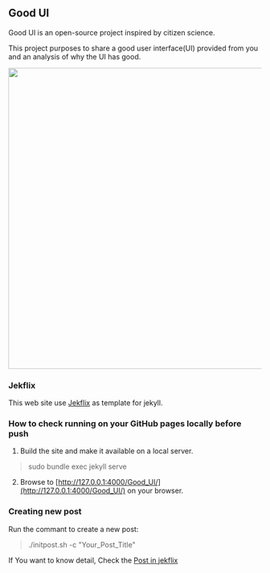 ## Good UI

Good UI is an open-source project inspired by citizen science. 

This project purposes to share a good user interface(UI) provided from you and an analysis of why the UI has good.

<img src="https://user-images.githubusercontent.com/8034356/87843508-164be400-c8f0-11ea-9c46-eb274ec176dc.png" width=600>


### Jekflix 

This web site use [Jekflix](https://github.com/thiagorossener/jekflix-template) as template for jekyll.  

### How to check running on your GitHub pages locally before push

1. Build the site and make it available on a local server. 

>sudo bundle exec jekyll serve

2. Browse to [http://127.0.0.1:4000/Good_UI/](http://127.0.0.1:4000/Good_UI/) on your browser.


### Creating new post 

Run the commant to create a new post:

> ./initpost.sh -c "Your_Post_Title"
<!-- >wsl bash ./initpost.sh -c "Your_Post_Title" -->

If You want to know detail, Check the [Post in jekflix](https://github.com/thiagorossener/jekflix-template/wiki/post#front-matter-properties)
